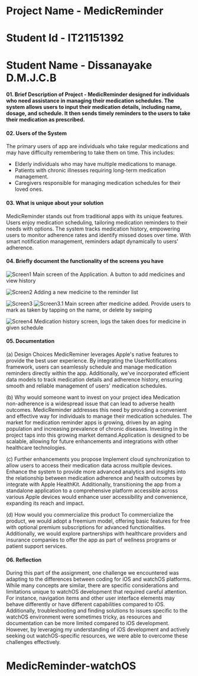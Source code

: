 # Project Name - MedicReminder
# Student Id - IT21151392
# Student Name - Dissanayake D.M.J.C.B

#### 01. Brief Description of Project - MedicReminder designed for individuals who need assistance in managing their medication schedules. The system allows users to input their medication details, including name, dosage, and schedule. It then sends timely reminders to the users to take their medication as prescribed.

#### 02. Users of the System
The primary users of app are individuals who take regular medications and may have difficulty remembering to take them on time. This includes:
 - Elderly individuals who may have multiple medications to manage.
 - Patients with chronic illnesses requiring long-term medication management.
 - Caregivers responsible for managing medication schedules for their loved ones.

#### 03. What is unique about your solution
MedicReminder stands out from traditional apps with its unique features. Users enjoy medication scheduling, tailoring medication reminders to their needs with options. The system tracks medication history, empowering users to monitor adherence rates and identify missed doses over time. With smart notification management, reminders adapt dynamically to users' adherence.

#### 04. Briefly document the functionality of the screens you have

![Screen1](https://github.com/SE4020/assignment-02-part-b-other-application-JaninduDiz/assets/87414583/669dd53e-9a2f-4842-bc5e-c80006633b10)
Main screen of the Application. A button to add medicines and view history

![Screen2](https://github.com/SE4020/assignment-02-part-b-other-application-JaninduDiz/assets/87414583/c832186d-a849-4186-a26c-e660660c3fa1)
Adding a new medicine to the reminder list 


![Screen3](https://github.com/SE4020/assignment-02-part-b-other-application-JaninduDiz/assets/87414583/aede1492-2bde-4fe1-a4a8-0739a3ddf53d)
![Screen3.1](https://github.com/SE4020/assignment-02-part-b-other-application-JaninduDiz/assets/87414583/4fcb5bbf-bbcb-49a2-b5d2-3bab5a2dc0c2)
Main screen after medicine added. Provide users to mark as taken by tapping on the name, or delete by swiping

![Screen4](https://github.com/SE4020/assignment-02-part-b-other-application-JaninduDiz/assets/87414583/a66b13c8-4918-4094-870e-27ea3b613265)
Medication history screen, logs the taken does for medicine in given schedule


#### 05. Documentation 

(a) Design Choices
      MedicReminer leverages Apple's native features to provide the best user experience. By integrating the UserNotifications framework, users can seamlessly schedule and manage medication reminders directly within the app. Additionally, we've incorporated efficient data models to track medication details and adherence history, ensuring smooth and reliable management of users' medication schedules.
      
(b) Why would someone want to invest on your project idea
    Medication non-adherence is a widespread issue that can lead to adverse health outcomes. MedicReminder addresses this need by providing a convenient and effective way for individuals to manage their medication schedules. The market for medication reminder apps is growing, driven by an aging population and increasing prevalence of chronic diseases. Investing in the project taps into this growing market demand.Application is designed to be scalable, allowing for future enhancements and integrations with other healthcare technologies.

(c) Further enhancements you propose
    Implement cloud synchronization to allow users to access their medication data across multiple devices. Enhance the system to provide more advanced analytics and insights into the relationship between medication adherence and health outcomes by integrate with Apple HealthKit. Additionally, transitioning the app from a standalone application to a comprehensive platform accessible across various Apple devices would enhance user accessibility and convenience, expanding its reach and impact.

(d) How would you commercialize this product
    To commercialize the product, we would adopt a freemium model, offering basic features for free with optional premium subscriptions for advanced functionalities. Additionally, we would explore partnerships with healthcare providers and insurance companies to offer the app as part of wellness programs or patient support services.

#### 06. Reflection

During this part of the assignment, one challenge we encountered was adapting to the differences between coding for iOS and watchOS platforms. While many concepts are similar, there are specific considerations and limitations unique to watchOS development that required careful attention. For instance, navigation items and other user interface elements may behave differently or have different capabilities compared to iOS. Additionally, troubleshooting and finding solutions to issues specific to the watchOS environment were sometimes tricky, as resources and documentation can be more limited compared to iOS development. However, by leveraging my understanding of iOS development and actively seeking out watchOS-specific resources, we were able to overcome these challenges effectively.

  

# MedicReminder-watchOS
